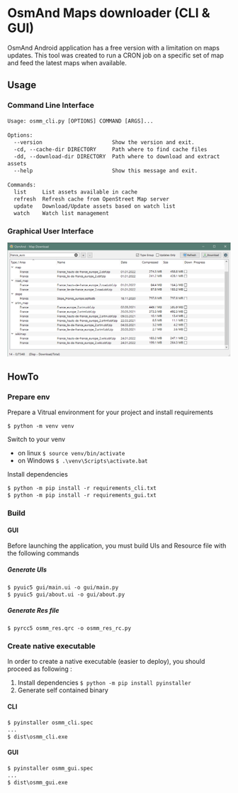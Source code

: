 # OsmAnd Maps downloader (CLI &amp; GUI)

OsmAnd Android application has a free version with a limitation on maps updates.
This tool was created to run a CRON job on a specific set of map and feed the latest 
maps when available.

## Usage

### Command Line Interface
````
Usage: osmm_cli.py [OPTIONS] COMMAND [ARGS]...

Options:
  --version                      Show the version and exit.
  -cd, --cache-dir DIRECTORY     Path where to find cache files
  -dd, --download-dir DIRECTORY  Path where to download and extract assets
  --help                         Show this message and exit.

Commands:
  list     List assets available in cache
  refresh  Refresh cache from OpenStreet Map server
  update   Download/Update assets based on watch list
  watch    Watch list management
````
### Graphical User Interface
![](./res/screenshot.png)

## HowTo

### Prepare env

Prepare a Vitrual environment for your project and install requirements
```
$ python -m venv venv
```

Switch to your venv 
* on linux `$ source venv/bin/activate`
* on Windows `$ .\venv\Scripts\activate.bat`

Install dependencies
```
$ python -m pip install -r requirements_cli.txt
$ python -m pip install -r requirements_gui.txt
```

### Build

#### GUI
Before launching the application, you must build UIs and Resource file with the following commands
##### Generate UIs
	$ pyuic5 gui/main.ui -o gui/main.py
	$ pyuic5 gui/about.ui -o gui/about.py

##### Generate Res file
	$ pyrcc5 osmm_res.qrc -o osmm_res_rc.py


### Create native executable

In order to create a native executable (easier to deploy), you should proceed as following :

1. Install dependencies `$ python -m pip install pyinstaller`
2. Generate self contained binary


#### CLI
```
$ pyinstaller osmm_cli.spec
...
$ dist\osmm_cli.exe
```

#### GUI
```
$ pyinstaller osmm_gui.spec
...
$ dist\osmm_gui.exe
```